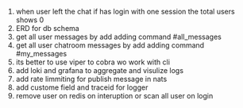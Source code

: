 
1. when user left the chat if has login with one session the total users shows 0
2. ERD for db schema
3. get all user messages by add adding command #all_messages
4. get all user chatroom messages by add adding command #my_messages
5. its better to use viper to cobra wo work with cli
6. add loki and grafana to aggregate and visulize logs
7. add rate limmiting for publish message in nats
8. add custome field and traceid for logger
9. remove user on redis on interuption or scan all user on login
